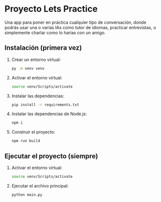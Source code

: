 
# Proyecto Lets Practice

Una app para poner en práctica cualquier tipo de conversación, donde podrás usar una o varias IAs como tutor de idiomas, practicar entrevistas, o simplemente charlar como lo harías con un amigo.

## Instalación (primera vez)

1. Crear un entorno virtual:
    ```bash
    py -m venv venv
    ```
2. Activar el entorno virtual:
    ```bash
    source venv/Scripts/activate
    ```
3. Instalar las dependencias:
    ```bash
    pip install -r requirements.txt
    ```
4. Instalar las dependencias de Node.js:
    ```bash
    npm i
    ```
5. Construir el proyecto:
    ```bash
    npm run build
    ```

## Ejecutar el proyecto (siempre)

1. Activar el entorno virtual:
    ```bash
    source venv/Scripts/activate
    ```
2. Ejecutar el archivo principal:
    ```bash
    python main.py
    ```

